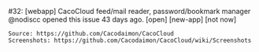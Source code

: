 #32: [webapp] CacoCloud feed/mail reader, password/bookmark manager
@nodiscc opened this issue 43 days ago.  [open] 
[new-app] [not now]

    Source: https://github.com/Cacodaimon/CacoCloud
    Screenshots: https://github.com/Cacodaimon/CacoCloud/wiki/Screenshots


